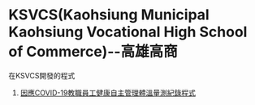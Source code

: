 # KSVCS(Kaohsiung Municipal Kaohsiung Vocational High School of Commerce)--高雄高商
在KSVCS開發的程式  
1. [因應COVID-19教職員工健康自主管理體溫量測紀錄程式](https://github.com/yotrew/KSVCS/tree/main/body_temp_record_bot)
